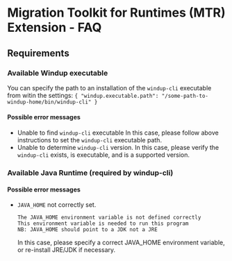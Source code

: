 # Migration Toolkit for Runtimes (MTR) Extension - FAQ

## Requirements

### Available Windup executable
You can specify the path to an installation of the `windup-cli` executable from witin the settings:
    ```
    {
        "windup.executable.path": "/some-path-to-windup-home/bin/windup-cli"
    }
    ```

#### Possible error messages
* Unable to find `windup-cli` executable
    In this case, please follow above instructions to set the `windup-cli` executable path.
* Unable to determine `windup-cli` version.
    In this case, please verify the `windup-cli` exists, is executable, and is a supported version.

### Available Java Runtime (required by windup-cli)

#### Possible error messages
* `JAVA_HOME` not correctly set.
    ```
    The JAVA_HOME environment variable is not defined correctly
    This environment variable is needed to run this program
    NB: JAVA_HOME should point to a JDK not a JRE
    ```
    In this case, please specify a correct JAVA_HOME environment variable, or re-install JRE/JDK if necessary.